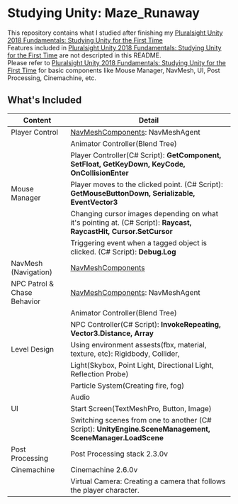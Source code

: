 # Studying Unity: Maze_Runaway
This repository contains what I studied after finishing my [Pluralsight Unity 2018 Fundamentals: Studying Unity for the First Time](https://github.com/kkkh0315/Unity_Tony_Kim/tree/master/Pluralsight%20Unity%202018%20Fundamentals)  
Features included in [Pluralsight Unity 2018 Fundamentals: Studying Unity for the First Time](https://github.com/kkkh0315/Unity_Tony_Kim/tree/master/Pluralsight%20Unity%202018%20Fundamentals) are not descripted in this README.  
Please refer to [Pluralsight Unity 2018 Fundamentals: Studying Unity for the First Time](https://github.com/kkkh0315/Unity_Tony_Kim/tree/master/Pluralsight%20Unity%202018%20Fundamentals) for basic components like Mouse Manager, NavMesh, UI, Post Processing, Cinemachine, etc.

## What's Included
 Content | Detail 
 ---|---
Player Control | [NavMeshComponents](https://github.com/Unity-Technologies/NavMeshComponents): NavMeshAgent 
| | Animator Controller(Blend Tree) 
| | Player Controller(C# Script): **GetComponent, SetFloat, GetKeyDown, KeyCode, OnCollisionEnter**
Mouse Manager | Player moves to the clicked point. (C# Script): **GetMouseButtonDown, Serializable, EventVector3**
| | Changing cursor images depending on what it's pointing at. (C# Script): **Raycast, RaycastHit, Cursor.SetCursor**
| | Triggering event when a tagged object is clicked. (C# Script): **Debug.Log**
NavMesh (Navigation) | [NavMeshComponents](https://github.com/Unity-Technologies/NavMeshComponents) 
NPC Patrol & Chase Behavior | [NavMeshComponents](https://github.com/Unity-Technologies/NavMeshComponents): NavMeshAgent
| | Animator Controller(Blend Tree)
| | NPC Controller(C# Script): **InvokeRepeating, Vector3.Distance, Array**
Level Design | Using environment assests(fbx, material, texture, etc): Rigidbody, Collider, 
| | Light(Skybox, Point Light, Directional Light, Reflection Probe)
| | Particle System(Creating fire, fog)
| | Audio
UI | Start Screen(TextMeshPro, Button, Image)
| | Switching scenes from one to another (C# Script): **UnityEngine.SceneManagement, SceneManager.LoadScene**
Post Processing | Post Processing stack 2.3.0v
Cinemachine | Cinemachine 2.6.0v 
| | Virtual Camera: Creating a camera that follows the player character.
